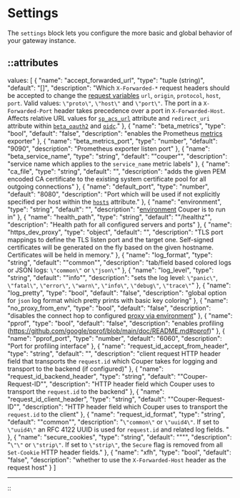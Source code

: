 # Settings

The `settings` block lets you configure the more basic and global behavior of your
gateway instance.

::attributes
---
values: [
  {
    "name": "accept_forwarded_url",
    "type": "tuple (string)",
    "default": "[]",
    "description": "Which `X-Forwarded-*` request headers should be accepted to change the [request variables](../variables#request) `url`, `origin`, `protocol`, `host`, `port`. Valid values: `\"proto\"`, `\"host\"` and `\"port\"`. The port in a `X-Forwarded-Port` header takes precedence over a port in `X-Forwarded-Host`. Affects relative URL values for [`sp_acs_url`](saml) attribute and `redirect_uri` attribute within [`beta_oauth2`](oauth2) and [`oidc`](oidc)."
  },
  {
    "name": "beta_metrics",
    "type": "bool",
    "default": "false",
    "description": "enables the Prometheus [metrics](/observation/metrics) exporter"
  },
  {
    "name": "beta_metrics_port",
    "type": "number",
    "default": "9090",
    "description": "Prometheus exporter listen port"
  },
  {
    "name": "beta_service_name",
    "type": "string",
    "default": "\"couper\"",
    "description": "service name which applies to the `service_name` metric labels"
  },
  {
    "name": "ca_file",
    "type": "string",
    "default": "",
    "description": "adds the given PEM encoded CA certificate to the existing system certificate pool for all outgoing connections"
  },
  {
    "name": "default_port",
    "type": "number",
    "default": "8080",
    "description": "Port which will be used if not explicitly specified per host within the [`hosts`](server) attribute."
  },
  {
    "name": "environment",
    "type": "string",
    "default": "",
    "description": "[environment](../command-line#global-options) Couper is to run in"
  },
  {
    "name": "health_path",
    "type": "string",
    "default": "\"/healthz\"",
    "description": "Health path for all configured servers and ports"
  },
  {
    "name": "https_dev_proxy",
    "type": "object",
    "default": "",
    "description": "TLS port mappings to define the TLS listen port and the target one. Self-signed certificates will be generated on the fly based on the given hostname. Certificates will be held in memory."
  },
  {
    "name": "log_format",
    "type": "string",
    "default": "\"common\"",
    "description": "tab/field based colored logs or JSON logs: `\"common\"` or `\"json\"`"
  },
  {
    "name": "log_level",
    "type": "string",
    "default": "\"info\"",
    "description": "sets the log level: `\"panic\"`, `\"fatal\"`, `\"error\"`, `\"warn\"`, `\"info\"`, `\"debug\"`, `\"trace\"`"
  },
  {
    "name": "log_pretty",
    "type": "bool",
    "default": "false",
    "description": "global option for `json` log format which pretty prints with basic key coloring"
  },
  {
    "name": "no_proxy_from_env",
    "type": "bool",
    "default": "false",
    "description": "disables the connect hop to configured [proxy via environment](https://godoc.org/golang.org/x/net/http/httpproxy)"
  },
  {
    "name": "pprof",
    "type": "bool",
    "default": "false",
    "description": "enables profiling (https://github.com/google/pprof/blob/main/doc/README.md#pprof)"
  },
  {
    "name": "pprof_port",
    "type": "number",
    "default": "6060",
    "description": "Port for profiling interface"
  },
  {
    "name": "request_id_accept_from_header",
    "type": "string",
    "default": "",
    "description": "client request HTTP header field that transports the `request.id` which Couper takes for logging and transport to the backend (if configured)"
  },
  {
    "name": "request_id_backend_header",
    "type": "string",
    "default": "\"Couper-Request-ID\"",
    "description": "HTTP header field which Couper uses to transport the `request.id` to the backend"
  },
  {
    "name": "request_id_client_header",
    "type": "string",
    "default": "\"Couper-Request-ID\"",
    "description": "HTTP header field which Couper uses to transport the `request.id` to the client"
  },
  {
    "name": "request_id_format",
    "type": "string",
    "default": "\"common\"",
    "description": "`\"common\"` or `\"uuid4\"`. If set to `\"uuid4\"` an RFC 4122 UUID is used for `request.id` and related log fields. "
  },
  {
    "name": "secure_cookies",
    "type": "string",
    "default": "\"‌\"",
    "description": "`\"\"` or `\"strip\"`. If set to `\"strip\"`, the `Secure` flag is removed from all `Set-Cookie` HTTP header fields."
  },
  {
    "name": "xfh",
    "type": "bool",
    "default": "false",
    "description": "whether to use the `X-Forwarded-Host` header as the request host"
  }
]

---
::
